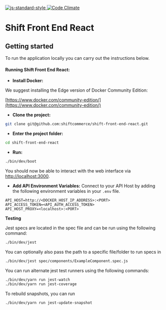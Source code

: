 [ ![js-standard-style](https://img.shields.io/badge/code%20style-standard-brightgreen.svg)](http://standardjs.com)[ ![Code Climate](https://codeclimate.com/repos/59afd402570e4e0296000b5d/badges/ddb538f31d467ab460b5/gpa.svg)](https://codeclimate.com/repos/59afd402570e4e0296000b5d/feed)

# Shift Front End React

## Getting started

To run the application locally you can carry out the instructions below.

#### Running Shift Front End React:

* **Install Docker:**

We suggest installing the Edge version of Docker Community Edition:

[https://www.docker.com/community-edition/](https://www.docker.com/community-edition/)

* **Clone the project:**

```bash
git clone git@github.com:shiftcommerce/shift-front-end-react.git
```

* **Enter the project folder:**

```bash
cd shift-front-end-react
```

* **Run:**

```bash
./bin/dev/boot
```

You should now be able to interact with the web interface via [http://localhost:3000](http://localhost:3000).

* **Add API Environment Variables:**
Connect to your API Host by adding the following environment variables in your `.env` file.
```
API_HOST=http://<DOCKER_HOST_IP_ADDRESS>:<PORT>
API_ACCESS_TOKEN=<API_AUTH_ACCESS_TOKEN>
API_HOST_PROXY=<localhost>:<PORT>
```

**Testing**

Jest specs are located in the spec file and can be run using the following command:
```bash
./bin/dev/jest
```
You can optionally also pass the path to a specific file/folder to run specs in
```bash
./bin/dev/jest spec/components/ExampleComponent.spec.js
```

You can run alternate jest test runners using the following commands:
```bash
./bin/dev/yarn run jest-watch
./bin/dev/yarn run jest-coverage
```

To rebuild snapshots, you can run
```bash
./bin/dev/yarn run jest-update-snapshot
```
